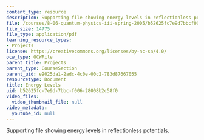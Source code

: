 ```yaml
---
content_type: resource
description: Supporting file showing energy levels in reflectionless potentials.
file: /courses/8-06-quantum-physics-iii-spring-2005/b52625fc7e9d7bbcf00628008b2c58f0_energylevels.pdf
file_size: 14775
file_type: application/pdf
learning_resource_types:
- Projects
license: https://creativecommons.org/licenses/by-nc-sa/4.0/
ocw_type: OCWFile
parent_title: Projects
parent_type: CourseSection
parent_uid: e9025da1-2adc-4c0e-00c2-783d87667055
resourcetype: Document
title: Energy Levels
uid: b52625fc-7e9d-7bbc-f006-28008b2c58f0
video_files:
  video_thumbnail_file: null
video_metadata:
  youtube_id: null
---
```

Supporting file showing energy levels in reflectionless potentials.